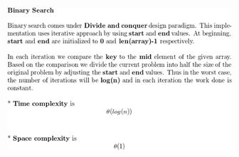 
![Binary Search](https://github.com/nikhl/coding-interview/blob/master/python/binary_search/README.png?raw=true)


<!---
From http://mathurl.com/hpqgr7l

##### BEGIN
\textbf{Binary Search}
\\


Binary search comes under \textbf{Divide and conquer} design paradigm. This implementation uses iterative approach by using \textbf{start} and \textbf{end} values. At beginning, \textbf{start} and \textbf{end} are initialized to \textbf{0} and \textbf{len(array)-1} respectively.
\\

In each iteration we compare the \textbf{key} to the \textbf{mid} element of the given array. Based on the comparison we divide the current problem into half the size of the original problem by adjusting the \textbf{start} and \textbf{end} values. Thus in the worst case, the number of iterations will be \textbf{log(n)} and in each iteration the work done is constant.
\\

* \textbf{Time complexity} is \[\theta(log(n))\]
\\

* \textbf{Space complexity} is \[\theta(1)\]
##### END

-->
